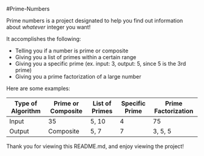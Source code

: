 #Prime-Numbers

Prime numbers is a project designated to help you find out information about *whatever* integer you want!

It accomplishes the following:

* Telling you if a number is prime or composite
* Giving you a list of primes within a certain range
* Giving you a specific prime (ex. input: 3, output: 5, since 5 is the 3rd prime)
* Giving you a prime factorization of a large number

Here are some examples:

Type of Algorithm|Prime or Composite|List of Primes|Specific Prime|Prime Factorization
---|---|---|---|---
Input|35|5, 10|4|75
Output|Composite|5, 7|7|3, 5, 5

Thank you for viewing this README.md, and enjoy viewing the project!